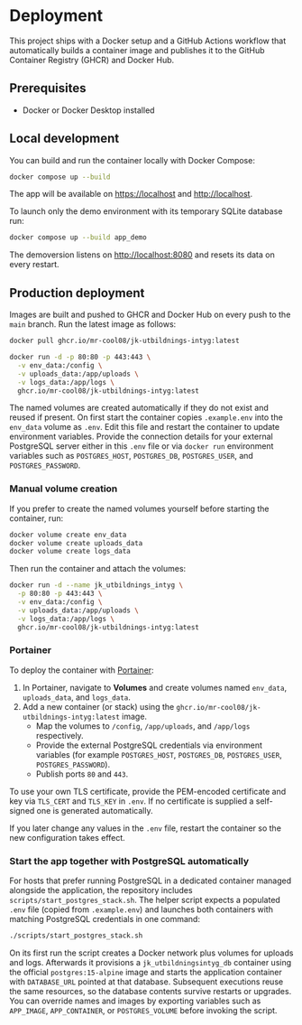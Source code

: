 # Deployment

This project ships with a Docker setup and a GitHub Actions workflow that automatically builds a container image and publishes it to the GitHub Container Registry (GHCR) and Docker Hub.

## Prerequisites

- Docker or Docker Desktop installed

## Local development

You can build and run the container locally with Docker Compose:

```bash
docker compose up --build
```

The app will be available on <https://localhost> and <http://localhost>.

To launch only the demo environment with its temporary SQLite database run:

```bash
docker compose up --build app_demo
```

The demoversion listens on <http://localhost:8080> and resets its data on every restart.

## Production deployment

Images are built and pushed to GHCR and Docker Hub on every push to the `main` branch. Run the latest image as follows:

```bash
docker pull ghcr.io/mr-cool08/jk-utbildnings-intyg:latest

docker run -d -p 80:80 -p 443:443 \
  -v env_data:/config \
  -v uploads_data:/app/uploads \
  -v logs_data:/app/logs \
  ghcr.io/mr-cool08/jk-utbildnings-intyg:latest
```

The named volumes are created automatically if they do not exist and reused if present. On first start the container copies `.example.env` into the `env_data` volume as `.env`. Edit this file and restart the container to update environment variables. Provide the connection details for your external PostgreSQL server either in this `.env` file or via `docker run` environment variables such as `POSTGRES_HOST`, `POSTGRES_DB`, `POSTGRES_USER`, and `POSTGRES_PASSWORD`.

### Manual volume creation

If you prefer to create the named volumes yourself before starting the container, run:

```bash
docker volume create env_data
docker volume create uploads_data
docker volume create logs_data
```

Then run the container and attach the volumes:

```bash
docker run -d --name jk_utbildnings_intyg \
  -p 80:80 -p 443:443 \
  -v env_data:/config \
  -v uploads_data:/app/uploads \
  -v logs_data:/app/logs \
  ghcr.io/mr-cool08/jk-utbildnings-intyg:latest
```

### Portainer

To deploy the container with [Portainer](https://www.portainer.io/):

1. In Portainer, navigate to **Volumes** and create volumes named `env_data`, `uploads_data`, and `logs_data`.
2. Add a new container (or stack) using the `ghcr.io/mr-cool08/jk-utbildnings-intyg:latest` image.
   - Map the volumes to `/config`, `/app/uploads`, and `/app/logs` respectively.
   - Provide the external PostgreSQL credentials via environment variables (for example `POSTGRES_HOST`, `POSTGRES_DB`, `POSTGRES_USER`, `POSTGRES_PASSWORD`).
   - Publish ports `80` and `443`.

To use your own TLS certificate, provide the PEM-encoded certificate and key via `TLS_CERT` and `TLS_KEY` in `.env`. If no certificate is supplied a self-signed one is generated automatically.

If you later change any values in the `.env` file, restart the container so the new configuration takes effect.

### Start the app together with PostgreSQL automatically

For hosts that prefer running PostgreSQL in a dedicated container managed alongside the application, the repository includes `scripts/start_postgres_stack.sh`. The helper script expects a populated `.env` file (copied from `.example.env`) and launches both containers with matching PostgreSQL credentials in one command:

```bash
./scripts/start_postgres_stack.sh
```

On its first run the script creates a Docker network plus volumes for uploads and logs. Afterwards it provisions a `jk_utbildningsintyg_db` container using the official `postgres:15-alpine` image and starts the application container with `DATABASE_URL` pointed at that database. Subsequent executions reuse the same resources, so the database contents survive restarts or upgrades. You can override names and images by exporting variables such as `APP_IMAGE`, `APP_CONTAINER`, or `POSTGRES_VOLUME` before invoking the script.
